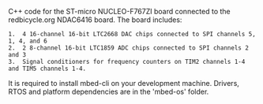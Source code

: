 C++ code for the ST-micro NUCLEO-F767ZI board connected to the redbicycle.org
NDAC6416 board. The board includes:

    1.  4 16-channel 16-bit LTC2668 DAC chips connected to SPI channels 5, 1, 4, and 6
    2.  2 8-channel 16-bit LTC1859 ADC chips connected to SPI channels 2 and 3
    3.  Signal conditioners for frequency counters on TIM2 channels 1-4 and TIM5 channels 1-4.

It is required to install mbed-cli on your development machine.  Drivers, RTOS and platform
dependencies are in the 'mbed-os' folder.
